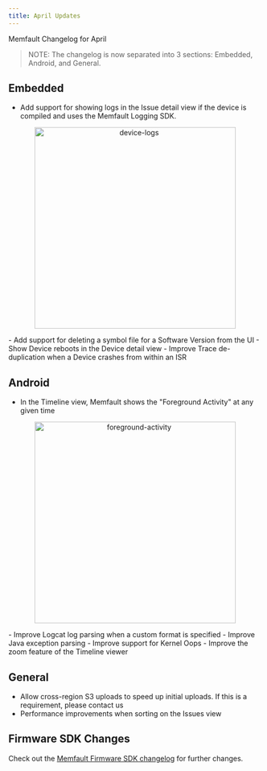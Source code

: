 ```yaml
---
title: April Updates
--- 
```


Memfault Changelog for April

> NOTE: The changelog is now separated into 3 sections: Embedded, Android, and General.

## Embedded
- Add support for showing logs in the Issue detail view if the device is compiled and uses the Memfault Logging SDK.
<p align="center">
  <img width="400" src="/img/blog/2020-04-20-device-logs.png" alt="device-logs" />
</p>
- Add support for deleting a symbol file for a Software Version from the UI
- Show Device reboots in the Device detail view
- Improve Trace de-duplication when a Device crashes from within an ISR

<!-- truncate -->

## Android
- In the Timeline view, Memfault shows the "Foreground Activity" at any given time
<p align="center">
  <img width="400" src="/img/blog/2020-04-20-foreground-activity.png" alt="foreground-activity" />
</p>
- Improve Logcat log parsing when a custom format is specified
- Improve Java exception parsing
- Improve support for Kernel Oops
- Improve the zoom feature of the Timeline viewer

## General
- Allow cross-region S3 uploads to speed up initial uploads. If this is a requirement, please contact us
- Performance improvements when sorting on the Issues view

## Firmware SDK Changes

Check out the [Memfault Firmware SDK changelog](https://github.com/memfault/memfault-firmware-sdk/blob/master/CHANGES.md) for further changes.  
